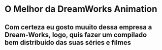 # O Melhor da DreamWorks Animation

## Com certeza eu gosto muuito dessa empresa a Dream-Works, logo, quis fazer um compilado bem distribuído das suas séries e filmes

